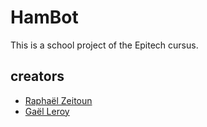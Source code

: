 # HamBot

This is a school project of the Epitech cursus.

## creators

 - [Raphaël Zeitoun](https://github.com/Excelsiort)
 - [Gaël Leroy](https://github.com/g-lgtm)
